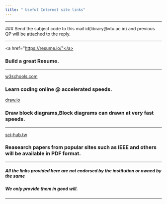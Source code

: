 ```yaml
---
title: " Useful Internet site links"
---
```

<!--
<hr>
<a href="https://libgen.is/">libgen.io</a>
### Books downloadable to device,
### All the most important textbooks will be available here as PDF and ePub format. 
<hr>
-->
<hr>
### Send the subject code to this  mail id(library@vtu.ac.in) and previous QP will be attached to the reply.
<hr>

<a href="https://resume.io/"</a>
### Build a great Resume.
<hr>

<a href="https://www.w3schools.com">w3schools.com</a>
### Learn coding online @ accelerated speeds. 

<a href="https://www.draw.io">draw.io</a>
### Draw block diagrams,Block diagrams can drawn at very fast speeds.
<hr>

<a href="https://sci-hub.tw">sci-hub.tw</a>
### Reasearch papers from popular sites such as IEEE and others will be available in PDF format.
<hr>

##### All the links provided here are not endorsed by the institution or owned by the same
##### We only provide them in good will.
<!--
<a href="https://www.freecoursesonline.me/?1">freecoursesonline.me</a>
### Course download links,Learn your favourite course for free.
<hr>
<a href="https://ebook777.unblocked.dk">ebook777.com</a>
### Another Website to download and read books.
<hr>
-->
<hr>
